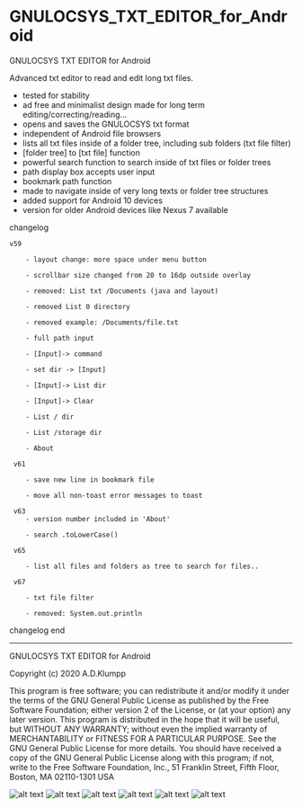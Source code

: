 # GNULOCSYS_TXT_EDITOR_for_Android
GNULOCSYS TXT EDITOR for Android

Advanced txt editor to read and edit long txt files.

- tested for stability 
- ad free and minimalist design made for long term editing/correcting/reading...
- opens and saves the GNULOCSYS txt format
- independent of Android file browsers
- lists all txt files inside of a folder tree, including sub folders (txt file filter)
- [folder tree] to [txt file] function
- powerful search function to search inside of txt files or folder trees
- path display box accepts user input
- bookmark path function
- made to navigate inside of very long texts or folder tree structures
- added support for Android 10 devices
- version for older Android devices like Nexus 7 available


changelog

    v59
    
        - layout change: more space under menu button
        
        - scrollbar size changed from 20 to 16dp outside overlay
        
        - removed: List txt /Documents (java and layout)
        
        - removed List 0 directory
        
        - removed example: /Documents/file.txt
        
        - full path input
        
        - [Input]-> command
        
        - set dir -> [Input]
        
        - [Input]-> List dir
        
        - [Input]-> Clear
        
        - List / dir
        
        - List /storage dir
        
        - About
        
     v61
     
        - save new line in bookmark file
        
        - move all non-toast error messages to toast
        
     v63
        - version number included in 'About'
        
        - search .toLowerCase()
        
     v65
     
        - list all files and folders as tree to search for files..
        
     v67
     
        - txt file filter
        
        - removed: System.out.println
        
changelog end



-----------------------------------------------------------------



GNULOCSYS TXT EDITOR for Android

Copyright (c) 2020 A.D.Klumpp

This program is free software; you can redistribute it and/or modify
it under the terms of the GNU General Public License as published by
the Free Software Foundation; either version 2 of the License, or
(at your option) any later version.
This program is distributed in the hope that it will be useful,
but WITHOUT ANY WARRANTY; without even the implied warranty of
MERCHANTABILITY or FITNESS FOR A PARTICULAR PURPOSE. See the
GNU General Public License for more details.
You should have received a copy of the GNU General Public License
along with this program; if not, write to the Free Software
Foundation, Inc., 51 Franklin Street, Fifth Floor, Boston, MA 02110-1301 USA 






![alt text](https://github.com/AndreasDanielKlumpp/GNULOCSYS_TXT_EDITOR_for_Android_v53/blob/master/GUI_screenshot21.png)
![alt text](https://github.com/AndreasDanielKlumpp/GNULOCSYS_TXT_EDITOR_for_Android_v53/blob/master/GUI_screenshot22.png)
![alt text](https://github.com/AndreasDanielKlumpp/GNULOCSYS_TXT_EDITOR_for_Android_v53/blob/master/GUI_screenshot23.png)
![alt text](https://github.com/AndreasDanielKlumpp/GNULOCSYS_TXT_EDITOR_for_Android_v53/blob/master/GUI_screenshot24.png)
![alt text](https://github.com/AndreasDanielKlumpp/GNULOCSYS_TXT_EDITOR_for_Android_v53/blob/master/GUI_screenshot25.png)
![alt text](https://github.com/AndreasDanielKlumpp/GNULOCSYS_TXT_EDITOR_for_Android_v53/blob/master/GUI_screenshot26.png)

